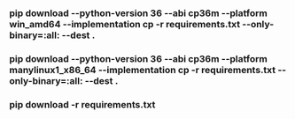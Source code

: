 ### pip download  --python-version 36 --abi cp36m --platform win_amd64 --implementation cp  -r requirements.txt --only-binary=:all: --dest .
### pip download  --python-version 36 --abi cp36m --platform manylinux1_x86_64 --implementation cp  -r requirements.txt --only-binary=:all: --dest .
### pip download -r requirements.txt
